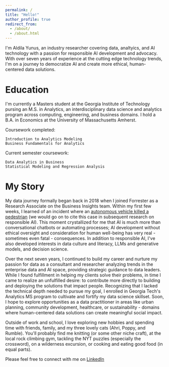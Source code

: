 ```yaml
---
permalink: /
title: "Hello!"
author_profile: true
redirect_from: 
  - /about/
  - /about.html
---
```

  
I'm Aldila Yunus, an industry researcher covering data, analtyics, and AI technology with a passion for responsible AI development and advocacy. With over seven years of experience at the cutting edge technology trends, I'm on a journey to democratize AI and create more ethical, human-centered data solutions.  
  
# Education  
  
I'm currently a Masters student at the Georgia Institute of Technology pursing an M.S. in Analytics, an interdisciplinary data science and analytics program across computing, engineering, and business domains. I hold a B.A. in Economics at the University of Massachusetts Amherst.  
  
Coursework completed:  
  
    Introduction to Analytics Modeling
    Business Fundamentals for Analytics
  
Current semester coursework:  
  
    Data Analytics in Business
    Statistical Modeling and Regression Analysis
  
# My Story  
  
My data journey formally began back in 2018 when I joined Forrester as a Research Associate on the Business Insights team. Within my first few weeks, I learned of an incident where an [autonomous vehicle killed a pedestrian](https://www.nytimes.com/2018/03/19/technology/uber-driverless-fatality.html) (we would go on to cite this case in subsequent research on responsible AI). This moment crystallized for me that AI is much more than conversational chatbots or automating processes; AI development without ethical oversight and consideration for human well-being has very real - sometimes even fatal - consequences. In addition to responsible AI, I've also developed interests in data culture and literacy, LLMs and generative models, and decision science.  
  
Over the next seven years, I continued to build my career and nurture my passion for data as a consultant and researcher analyzing trends in the enterprise data and AI space, providing strategic guidance to data leaders. While I found fulfillment in helping my clients solve their problems, in time I came to realize an unfulfilled desire: to contribute more directly to building and deploying the solutions that impact people. Recognizing that I lacked the technical depth needed to pursue my goal, I enrolled in Georgia Tech's Analytics MS program to cultivate and fortify my data science skillset. Soon, I hope to explore opportunities as a data practitioner in areas like urban planning, community development, healthcare, or sustainability - domains where human-centered data solutions can create meaningful social impact.  
  
Outside of work and school, I love exploring new hobbies and spending time with friends, family, and my three lovely cats (Ahri, Poppy, and Rumble). You'll probably find me knitting (or some other niche craft), at the local rock climbing gym, tackling the NYT puzzles (especially the crossword), on a wilderness excursion, or cooking and eating good food (in equal parts).  
  
Please feel free to connect with me on [LinkedIn](https://www.linkedin.com/in/aldilayunus/)